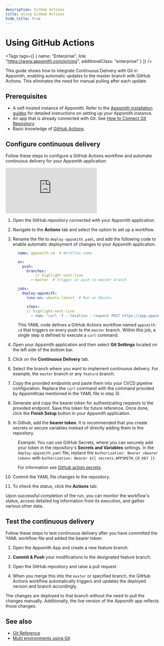 ```yaml
---
description: GitHub Actions
title: Using GitHub Actions
hide_title: true
---
```


<!-- vale off -->

<div className="tag-wrapper">
 <h1>Using GitHub Actions</h1>

<Tags
tags={[
{ name: "Enterprise", link: "https://www.appsmith.com/pricing", additionalClass: "enterprise" }
]}
/>

</div>

<!-- vale on -->


This guide shows how to integrate Continuous Delivery with Git in Appsmith, enabling automatic updates to the master branch with GitHub Actions. This eliminates the need for manual pulling after each update.

## Prerequisites

* A self-hosted instance of Appsmith. Refer to the [Appsmith installation guides](/getting-started/setup/installation-guides) for detailed instructions on setting up your Appsmith instance.
* An app that is already connected with Git. See [How to Connect Git Repository](/advanced-concepts/version-control-with-git/guides/overview#connect-git-repository).
* Basic knowledge of [GitHub Actions](https://docs.github.com/en/actions).

## Configure continuous delivery

Follow these steps to configure a GitHub Actions workflow and automate continuous delivery for your Appsmith application:


<div style={{ position: "relative", paddingBottom: "calc(50.520833333333336% + 41px)", height: "0", width: "100%" }}>
  <iframe src="https://demo.arcade.software/kGleXejshDUbL9Qoy215?embed" frameborder="0" loading="lazy" webkitallowfullscreen mozallowfullscreen allowfullscreen style={{ position: "absolute", top: "0", left: "0", width: "100%", height: "100%", colorScheme: "light" }} title="Appsmith | Connect Data">
  </iframe>
</div>


1. Open the GitHub repository connected with your Appsmith application.

2. Navigate to the **Actions** tab and select the option to set up a workflow.

3. Rename the file to `deploy-appsmith.yaml`, and add the following code to enable automatic deployment of changes to your Appsmith application.

<dd>

```yaml
name: appsmith-cd  # Workflow name

on:
  push:
    branches:
        // highlight-next-line
      - master  # Trigger on push to master branch

jobs:
  deploy-appsmith:
    runs-on: ubuntu-latest  # Run on Ubuntu

    steps:
    // highlight-next-line
      - run: "curl -f --location --request POST https://app.appsmith.com/api/v1/git/deploy/app/65f14c735?branchName=master --header 'Authorization: Bearer <bearer token>'"
```

This YAML code defines a GitHub Actions workflow named `appsmith-cd` that triggers on every push to the `master` branch. Within this job, a single step is defined to execute a `curl` command. 

</dd>

4. Open your Appsmith application and then select **Git Settings** located on the left side of the bottom bar.

5. Click on the **Continuous Delivery** tab.

6. Select the branch where you want to implement continuous delivery. For example, the `master` branch or any `feature` branch.

7. Copy the provided endpoints and paste them into your CI/CD pipeline configuration. Replace the `curl` command with the command provided by Appsmith(as mentioned in the YAML file in step 3).


8. Generate and copy the bearer token for authenticating requests to the provided endpoint. Save this token for future reference. Once done, click the **Finish Setup** button in your Appsmith application.

9. In Github, add the **bearer token**. It is recommended that you create secrets or secure variables instead of directly adding them to the repository. 

<dd>

*Example:* You can use GitHub Secrets, where you can securely add your token in the repository's **Secrets and Variables** settings. In the `deploy-appsmith.yaml` file, replace the `Authorization: Bearer <bearer token>` with `Authorization: Bearer ${{ secrets.APPSMITH_CD_KEY }}`


For information see [Github action secrets](https://docs.github.com/en/actions/security-guides/using-secrets-in-github-actions#creating-secrets-for-a-repository).
</dd>



10. Commit the YAML file changes to the repository.

11. To check the status, click the **Actions** tab:


 <ZoomImage
        src="/img/github-status-pipeline.png"
        alt=""
        caption="Workflow Status"
        lazyLoad="true"
/>


Upon successful completion of the run, you can monitor the workflow's status, access detailed log information from its execution, and gather various other data. 




## Test the continuous delivery

Follow these steps to test continuous delivery after you have committed the YAML workflow file and added the bearer token:

1. Open the Appsmith App and create a new feature branch.

2. **Commit & Push** your modifications to the designated feature branch.

3. Open the GitHub repository and raise a pull request.

4. When you merge this into the `master` or specified branch, the GitHub Actions workflow automatically triggers and updates the deployed version and branch accordingly.


The changes are deployed to that branch without the need to pull the changes manually. Additionally, the live version of the Appsmith app reflects those changes. 






## See also

- [Git Reference](/advanced-concepts/version-control-with-git/reference/git-settings)
- [Multi environments using Git](/advanced-concepts/version-control-with-git/environments-with-git)


